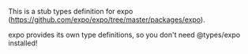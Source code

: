 This is a stub types definition for expo (https://github.com/expo/expo/tree/master/packages/expo).

expo provides its own type definitions, so you don't need @types/expo installed!